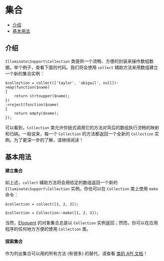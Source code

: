# 集合

- [介绍](#introduction)
- [基本用法](#basic-usage)

<a name="introduction"></a>
## 介绍

`Illuminate\Support\Collection` 类提供一个流畅、方便的封装来操作数组数据。举个例子，查看下面的代码。我们将会使用 `collect` 辅助方法来用数组建立一个新的集合实例：

	$collection = collect(['taylor', 'abigail', null])->map(function($name)
	{
		return strtoupper($name);
	})
	->reject(function($name)
	{
		return empty($name);
	});


可以看到，`Collection` 类允许你链式调用它的方法对背后的数组执行流畅的映射和归纳。一般说来，每一个 `Collection` 的方法都返回一个全新的 `Collection` 实例。为了更深一步的了解，请继续阅读！

<a name="basic-usage"></a>
## 基本用法

#### 建立集合

如上述，`collect` 辅助方法将会用给定的数组返回一个新的 `Illuminate\Support\Collection` 实例。你也可以在 `Collection` 类上使用 `make` 命令：

	$collection = collect([1, 2, 3]);

	$collection = Collection::make([1, 2, 3]);

当然，[Eloquent](/docs/5.0/eloquent) 的对象集合总是以 `Collection` 实例返回；然而，你可以在应用程序的任何地方方便的使用 `Collection` 类。

#### 探索集合

作为列出集合可以用的所有方法 (有很多) 的替代，请查看 [类的 API 文档](http://laravel.com/api/master/Illuminate/Support/Collection.html)！
